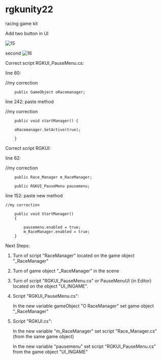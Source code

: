 # rgkunity22
 racing game kit

 Add two button in UI
 
![15](https://github.com/oneru230/rgkunity22/assets/171971032/9216983c-4017-4835-afb7-e306a96f4004)

second
![16](https://github.com/oneru230/rgkunity22/assets/171971032/b9f1f8f4-55e1-4793-93fb-89b60881f233)

Correct script RGKUI_PauseMenu.cs:

line 60:

//my correction

        public GameObject oRacemanager;
        
line 242: paste method

 //my correction
 
        public void startManager() {
        
        oRacemanager.SetActive(true);
        
        }

Correct script RGKUI:

line 62:

//my correction

        public Race_Manager m_RaceManager;
        
        public RGKUI_PauseMenu pausemenu;
        
line 152: paste new method

    //my correction
    
        public void StartManager() 
        {

            pausemenu.enabled = true;
            m_RaceManager.enabled = true;
        }

Next Steps:

1. Turn of script "RaceManager" located on the game object "_RaceManager"

2. Turn of game object "_RaceManager" in the scene

3. Turn of script "RGKUI_PauseMenu.cs" or PauseMenuUI (in Editor) located on the object "UI_INGAME".

4. Script "RGKUI_PauseMenu.cs":

   In the new variable gameObject "O RaceManager" set game object "_RaceManager"

5. Script "RGKUI.cs": 

   In the new variable "m_RaceManager" set script "Race_Manager.cs" (from the same game object)

   In the new variable "pausemenu" set script "RGKUI_PauseMenu.cs" from the game object "UI_INGAME"





